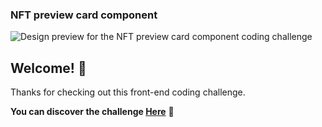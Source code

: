 ### NFT preview card component

![Design preview for the NFT preview card component coding challenge]()

## Welcome! 👋

Thanks for checking out this front-end coding challenge.

**You can discover the challenge <a href="https://nft-card1.netlify.app/#" target="_blank">Here</a>** 🚀

